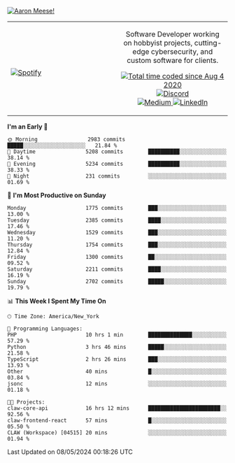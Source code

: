 [![Aaron Meese!](https://user-images.githubusercontent.com/17814535/88975338-a2aabf00-d27f-11ea-963f-8a19608716b4.png)](https://github.com/ajmeese7/readme-ascii "README ASCII")

<!-- Modified from project here: https://github.com/novatorem/novatorem -->
<table width="100%">
  <tr>
  <td width="50%">

&nbsp; <br> [![Spotify](https://ajmeese7.vercel.app/api/spotify)](https://open.spotify.com/user/ajmeese)

  </td>
  <td width="50%">
    <p align="center">
    Software Developer working on hobbyist projects, cutting-edge cybersecurity, and custom software for clients.
    </p>
    <p align="center">
      <a href="https://wakatime.com/@f726891d-3b02-46cd-9b60-e8c59f9e2b14">
        <img src="https://wakatime.com/badge/user/f726891d-3b02-46cd-9b60-e8c59f9e2b14.svg" alt="Total time coded since Aug 4 2020" title="WakaTime" />
      </a>
      <a href="http://link.aaronmeese.com/discord">
        <img src="https://img.shields.io/badge/discord-ajmeese7%234835-369?style=flat-square&logo=discord&logoColor=white&color=purple" alt="Discord" title="Discord">
      </a>
      <br />
      <a href="https://link.aaronmeese.com/medium">
        <img src="https://img.shields.io/badge/medium-ajmeese7-1DB954?style=flat-square&logo=medium&logoColor=white" alt="Medium" title="Medium">
      </a>
      <a href="https://link.aaronmeese.com/linkedin">
        <img src="https://img.shields.io/badge/linkedIn-aaronmeese-1DB954?style=flat-square&logo=linkedin&logoColor=white&color=blue" alt="LinkedIn" title="LinkedIn">
      </a>
    </p>
  </td>

</table>

[//]: <> (The `&nbsp;` is to have Aphelion take up more space)

<!--START_SECTION:waka-->
**I'm an Early 🐤** 

```text
🌞 Morning                2983 commits        █████░░░░░░░░░░░░░░░░░░░░   21.84 % 
🌆 Daytime                5208 commits        ██████████░░░░░░░░░░░░░░░   38.14 % 
🌃 Evening                5234 commits        ██████████░░░░░░░░░░░░░░░   38.33 % 
🌙 Night                  231 commits         ░░░░░░░░░░░░░░░░░░░░░░░░░   01.69 % 
```
📅 **I'm Most Productive on Sunday** 

```text
Monday                   1775 commits        ███░░░░░░░░░░░░░░░░░░░░░░   13.00 % 
Tuesday                  2385 commits        ████░░░░░░░░░░░░░░░░░░░░░   17.46 % 
Wednesday                1529 commits        ███░░░░░░░░░░░░░░░░░░░░░░   11.20 % 
Thursday                 1754 commits        ███░░░░░░░░░░░░░░░░░░░░░░   12.84 % 
Friday                   1300 commits        ██░░░░░░░░░░░░░░░░░░░░░░░   09.52 % 
Saturday                 2211 commits        ████░░░░░░░░░░░░░░░░░░░░░   16.19 % 
Sunday                   2702 commits        █████░░░░░░░░░░░░░░░░░░░░   19.79 % 
```


📊 **This Week I Spent My Time On** 

```text
🕑︎ Time Zone: America/New_York

💬 Programming Languages: 
PHP                      10 hrs 1 min        ██████████████░░░░░░░░░░░   57.29 % 
Python                   3 hrs 46 mins       █████░░░░░░░░░░░░░░░░░░░░   21.58 % 
TypeScript               2 hrs 26 mins       ███░░░░░░░░░░░░░░░░░░░░░░   13.93 % 
Other                    40 mins             █░░░░░░░░░░░░░░░░░░░░░░░░   03.84 % 
jsonc                    12 mins             ░░░░░░░░░░░░░░░░░░░░░░░░░   01.18 % 

🐱‍💻 Projects: 
claw-core-api            16 hrs 12 mins      ███████████████████████░░   92.56 % 
claw-frontend-react      57 mins             █░░░░░░░░░░░░░░░░░░░░░░░░   05.50 % 
CLAW (Workspace) [04515] 20 mins             ░░░░░░░░░░░░░░░░░░░░░░░░░   01.94 % 
```


 Last Updated on 08/05/2024 00:18:26 UTC
<!--END_SECTION:waka-->
